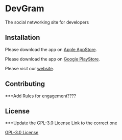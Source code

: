 # DevGram

The social networking site for developers

## Installation

Please download the app on [Apple AppStore](https://link/).

Please download the app on [Google PlayStore](https://link/).

Please visit our [website](https://link/).

## Contributing

***Add Rules for engagement????

## License

***Update the GPL-3.0 License Link to the correct one

[GPL-3.0 License](https://link/)
